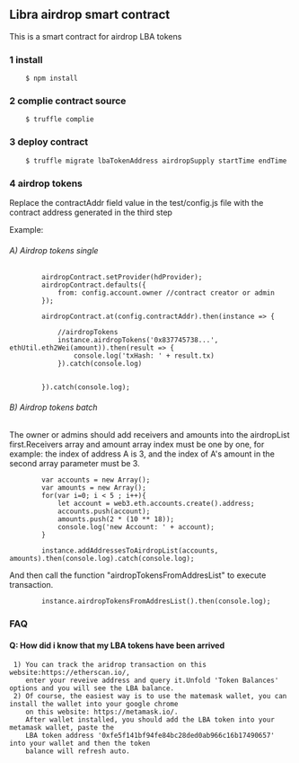 ## Libra airdrop smart contract

This is a smart contract for airdrop LBA tokens

### 1 install
        $ npm install

### 2 complie contract source
        $ truffle complie
        
### 3 deploy contract
        $ truffle migrate lbaTokenAddress airdropSupply startTime endTime
        
### 4 airdrop tokens
Replace the contractAddr field value in the test/config.js file with the contract address generated in the third step

Example:

   ###### A) Airdrop tokens single 
            airdropContract.setProvider(hdProvider);
            airdropContract.defaults({
                from: config.account.owner //contract creator or admin
            });
        
            airdropContract.at(config.contractAddr).then(instance => {
        
                //airdropTokens
                instance.airdropTokens('0x837745738...', ethUtil.eth2Wei(amount)).then(result => {
                    console.log('txHash: ' + result.tx)
                }).catch(console.log)
        
        
            }).catch(console.log);


   ###### B) Airdrop tokens batch
   The owner or admins should add receivers and amounts into the airdropList first.Receivers array and amount array index must be one by one,
   for example: the index of address A is 3, and the index of A's amount in the second array parameter must be 3. 
    
            var accounts = new Array();
            var amounts = new Array();
            for(var i=0; i < 5 ; i++){
                let account = web3.eth.accounts.create().address;
                accounts.push(account);
                amounts.push(2 * (10 ** 18));
                console.log('new Account: ' + account);
            }
    
            instance.addAddressesToAirdropList(accounts, amounts).then(console.log).catch(console.log);
   
   And then call the function "airdropTokensFromAddresList" to execute transaction.
   
            instance.airdropTokensFromAddresList().then(console.log);
            
### FAQ        
#### Q: How did i know that my LBA tokens have been arrived
     1) You can track the aridrop transaction on this website:https://etherscan.io/,
        enter your reveive address and query it.Unfold 'Token Balances' options and you will see the LBA balance.
     2) Of course, the easiest way is to use the matemask wallet, you can install the wallet into your google chrome
        on this website: https://metamask.io/.
        After wallet installed, you should add the LBA token into your metamask wallet, paste the
        LBA token address '0xfe5f141bf94fe84bc28ded0ab966c16b17490657' into your wallet and then the token
        balance will refresh auto.

   
